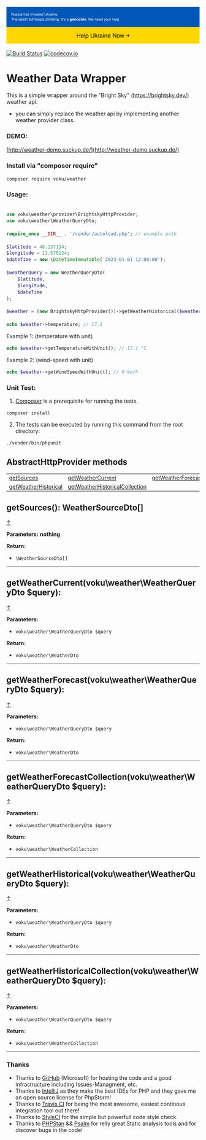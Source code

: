 [//]: # (AUTO-GENERATED BY "PHP README Helper": base file -> docs/base.md)
[![SWUbanner](https://raw.githubusercontent.com/vshymanskyy/StandWithUkraine/main/banner2-direct.svg)](https://github.com/vshymanskyy/StandWithUkraine/blob/main/docs/README.md)

[![Build Status](https://github.com/voku/weather/actions/workflows/ci.yml/badge.svg?branch=main)](https://github.com/voku/weather/actions)
[![codecov.io](http://codecov.io/github/voku/weather/coverage.svg?branch=main)](http://codecov.io/github/voku/weather?branch=main)

# Weather Data Wrapper

This is a simple wrapper around the "Bright Sky" (https://brightsky.dev/) weather api.
+ you can simply replace the weather api by implementing another weather provider class.

### DEMO:
[http://weather-demo.suckup.de/](http://weather-demo.suckup.de/)


### Install via "composer require"
```shell
composer require voku/weather
```

### Usage:

```php

use voku\weather\provider\BrightskyHttpProvider;
use voku\weather\WeatherQueryDto;

require_once __DIR__ . '/vendor/autoload.php'; // example path

$latitude = 48.137154;
$longitude = 11.576124;
$dateTime = new \DateTimeImmutable('2023-01-01 12:00:00');

$weatherQuery = new WeatherQueryDto(
    $latitude,
    $longitude,
    $dateTime
);

$weather = (new BrightskyHttpProvider())->getWeatherHistorical($weatherQuery);

echo $weather->temperature; // 17.1
```

Example 1: (temperature with unit)

```php
echo $weather->getTemperatureWithUnit(); // 17.1 °C
```

Example 2: (wind-speed with unit)

```php
echo $weather->getWindSpeedWithUnit(); // 9 km/h
```


### Unit Test:

1) [Composer](https://getcomposer.org) is a prerequisite for running the tests.

```
composer install
```

2) The tests can be executed by running this command from the root directory:

```bash
./vendor/bin/phpunit
```

## AbstractHttpProvider methods

<p id="voku-php-readme-class-methods"></p><table><tr><td><a href="#getsources-weathersourcedto">getSources</a>
</td><td><a href="#getweathercurrentvokuweatherweatherquerydto-query">getWeatherCurrent</a>
</td><td><a href="#getweatherforecastvokuweatherweatherquerydto-query">getWeatherForecast</a>
</td><td><a href="#getweatherforecastcollectionvokuweatherweatherquerydto-query">getWeatherForecastCollection</a>
</td></tr><tr><td><a href="#getweatherhistoricalvokuweatherweatherquerydto-query">getWeatherHistorical</a>
</td><td><a href="#getweatherhistoricalcollectionvokuweatherweatherquerydto-query">getWeatherHistoricalCollection</a>
</td></tr></table>

## getSources(): WeatherSourceDto[]
<a href="#voku-php-readme-class-methods">↑</a>


**Parameters:**
__nothing__

**Return:**
- `\WeatherSourceDto[]`

--------

## getWeatherCurrent(voku\weather\WeatherQueryDto $query): 
<a href="#voku-php-readme-class-methods">↑</a>


**Parameters:**
- `voku\weather\WeatherQueryDto $query`

**Return:**
- `voku\weather\WeatherDto`

--------

## getWeatherForecast(voku\weather\WeatherQueryDto $query): 
<a href="#voku-php-readme-class-methods">↑</a>


**Parameters:**
- `voku\weather\WeatherQueryDto $query`

**Return:**
- `voku\weather\WeatherDto`

--------

## getWeatherForecastCollection(voku\weather\WeatherQueryDto $query): 
<a href="#voku-php-readme-class-methods">↑</a>


**Parameters:**
- `voku\weather\WeatherQueryDto $query`

**Return:**
- `voku\weather\WeatherCollection`

--------

## getWeatherHistorical(voku\weather\WeatherQueryDto $query): 
<a href="#voku-php-readme-class-methods">↑</a>


**Parameters:**
- `voku\weather\WeatherQueryDto $query`

**Return:**
- `voku\weather\WeatherDto`

--------

## getWeatherHistoricalCollection(voku\weather\WeatherQueryDto $query): 
<a href="#voku-php-readme-class-methods">↑</a>


**Parameters:**
- `voku\weather\WeatherQueryDto $query`

**Return:**
- `voku\weather\WeatherCollection`

--------


### Thanks

- Thanks to [GitHub](https://github.com) (Microsoft) for hosting the code and a good infrastructure including Issues-Managment, etc.
- Thanks to [IntelliJ](https://www.jetbrains.com) as they make the best IDEs for PHP and they gave me an open source license for PhpStorm!
- Thanks to [Travis CI](https://travis-ci.com/) for being the most awesome, easiest continous integration tool out there!
- Thanks to [StyleCI](https://styleci.io/) for the simple but powerfull code style check.
- Thanks to [PHPStan](https://github.com/phpstan/phpstan) && [Psalm](https://github.com/vimeo/psalm) for relly great Static analysis tools and for discover bugs in the code!
